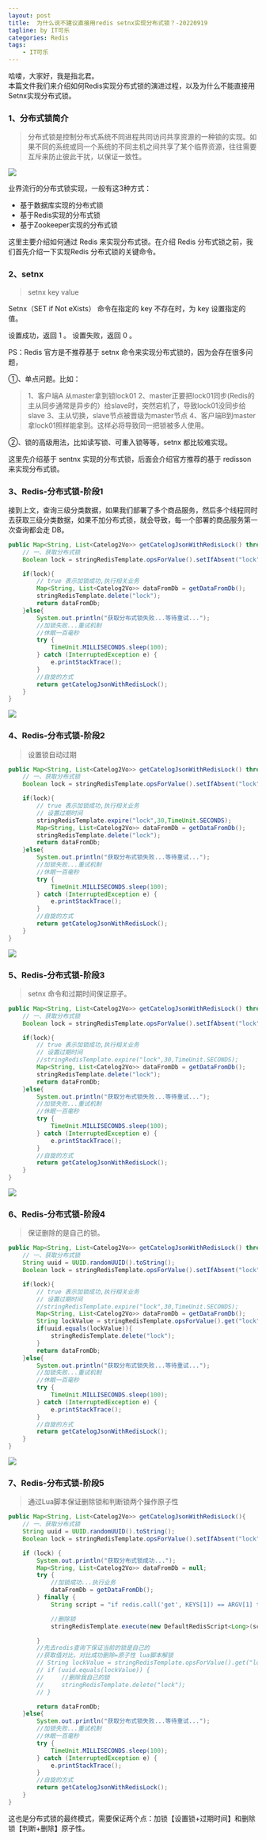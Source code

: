 ```yaml
---
layout: post
title:  为什么说不建议直接用redis setnx实现分布式锁？-20220919
tagline: by IT可乐
categories: Redis
tags: 
    - IT可乐
---
```


哈喽，大家好，我是指北君。  
本篇文件我们来介绍如何Redis实现分布式锁的演进过程，以及为什么不能直接用Setnx实现分布式锁。

<!--more-->
### 1、分布式锁简介

> 分布式锁是控制分布式系统不同进程共同访问共享资源的一种锁的实现。如果不同的系统或同一个系统的不同主机之间共享了某个临界资源，往往需要互斥来防止彼此干扰，以保证一致性。

![](http://www.javanorth.cn/assets/images/2022/itcoke/redis-lock-01.png)


业界流行的分布式锁实现，一般有这3种方式：

- 基于数据库实现的分布式锁
- 基于Redis实现的分布式锁
- 基于Zookeeper实现的分布式锁

这里主要介绍如何通过 Redis 来实现分布式锁。在介绍 Redis 分布式锁之前，我们首先介绍一下实现Redis 分布式锁的关键命令。



### 2、setnx

> setnx key value

 Setnx（SET if Not eXists） 命令在指定的 key 不存在时，为 key 设置指定的值。

设置成功，返回 1 。 设置失败，返回 0 。

PS：Redis 官方是不推荐基于 setnx 命令来实现分布式锁的，因为会存在很多问题，

①、单点问题。比如：

> 1、客户端A 从master拿到锁lock01
> 2、master正要把lock01同步(Redis的主从同步通常是异步的）给slave时，突然宕机了，导致lock01没同步给slave
> 3、主从切换，slave节点被晋级为master节点
> 4、客户端B到master拿lock01照样能拿到。这样必将导致同一把锁被多人使用。

②、锁的高级用法，比如读写锁、可重入锁等等，setnx 都比较难实现。

这里先介绍基于 sentnx 实现的分布式锁，后面会介绍官方推荐的基于 redisson 来实现分布式锁。

### 3、Redis-分布式锁-阶段1

接到上文，查询三级分类数据，如果我们部署了多个商品服务，然后多个线程同时去获取三级分类数据，如果不加分布式锁，就会导致，每一个部署的商品服务第一次查询都会走 DB。

```java
public Map<String, List<Catelog2Vo>> getCatelogJsonWithRedisLock() throws InterruptedException {
    // 一、获取分布式锁
    Boolean lock = stringRedisTemplate.opsForValue().setIfAbsent("lock", "111");

    if(lock){
        // true 表示加锁成功,执行相关业务
        Map<String, List<Catelog2Vo>> dataFromDb = getDataFromDb();
        stringRedisTemplate.delete("lock");
        return dataFromDb;
    }else{
        System.out.println("获取分布式锁失败...等待重试...");
        //加锁失败...重试机制
        //休眠一百毫秒
        try {
            TimeUnit.MILLISECONDS.sleep(100);
        } catch (InterruptedException e) {
            e.printStackTrace();
        }
        //自旋的方式
        return getCatelogJsonWithRedisLock();
    }
}
```



![](http://www.javanorth.cn/assets/images/2022/itcoke/redis-lock-02.png)





### 4、Redis-分布式锁-阶段2

> 设置锁自动过期

```java
public Map<String, List<Catelog2Vo>> getCatelogJsonWithRedisLock() throws InterruptedException {
    // 一、获取分布式锁
    Boolean lock = stringRedisTemplate.opsForValue().setIfAbsent("lock", "111");

    if(lock){
        // true 表示加锁成功,执行相关业务
        // 设置过期时间
        stringRedisTemplate.expire("lock",30,TimeUnit.SECONDS);
        Map<String, List<Catelog2Vo>> dataFromDb = getDataFromDb();
        stringRedisTemplate.delete("lock");
        return dataFromDb;
    }else{
        System.out.println("获取分布式锁失败...等待重试...");
        //加锁失败...重试机制
        //休眠一百毫秒
        try {
            TimeUnit.MILLISECONDS.sleep(100);
        } catch (InterruptedException e) {
            e.printStackTrace();
        }
        //自旋的方式
        return getCatelogJsonWithRedisLock();
    }
}
```



![](http://www.javanorth.cn/assets/images/2022/itcoke/redis-lock-03.png)





### 5、Redis-分布式锁-阶段3

> setnx 命令和过期时间保证原子。

```java
public Map<String, List<Catelog2Vo>> getCatelogJsonWithRedisLock() throws InterruptedException {
    // 一、获取分布式锁
    Boolean lock = stringRedisTemplate.opsForValue().setIfAbsent("lock", "111",30,TimeUnit.SECONDS);

    if(lock){
        // true 表示加锁成功,执行相关业务
        // 设置过期时间
        //stringRedisTemplate.expire("lock",30,TimeUnit.SECONDS);
        Map<String, List<Catelog2Vo>> dataFromDb = getDataFromDb();
        stringRedisTemplate.delete("lock");
        return dataFromDb;
    }else{
        System.out.println("获取分布式锁失败...等待重试...");
        //加锁失败...重试机制
        //休眠一百毫秒
        try {
            TimeUnit.MILLISECONDS.sleep(100);
        } catch (InterruptedException e) {
            e.printStackTrace();
        }
        //自旋的方式
        return getCatelogJsonWithRedisLock();
    }
}
```



![](http://www.javanorth.cn/assets/images/2022/itcoke/redis-lock-04.png)

### 6、Redis-分布式锁-阶段4

> 保证删除的是自己的锁。

```java
public Map<String, List<Catelog2Vo>> getCatelogJsonWithRedisLock() throws InterruptedException {
    // 一、获取分布式锁
    String uuid = UUID.randomUUID().toString();
    Boolean lock = stringRedisTemplate.opsForValue().setIfAbsent("lock", uuid,30,TimeUnit.SECONDS);

    if(lock){
        // true 表示加锁成功,执行相关业务 
        // 设置过期时间
        //stringRedisTemplate.expire("lock",30,TimeUnit.SECONDS);
        Map<String, List<Catelog2Vo>> dataFromDb = getDataFromDb();
        String lockValue = stringRedisTemplate.opsForValue().get("lock");
        if(uuid.equals(lockValue)){
            stringRedisTemplate.delete("lock");
        }
        return dataFromDb;
    }else{
        System.out.println("获取分布式锁失败...等待重试...");
        //加锁失败...重试机制
        //休眠一百毫秒
        try {
            TimeUnit.MILLISECONDS.sleep(100);
        } catch (InterruptedException e) {
            e.printStackTrace();
        }
        //自旋的方式
        return getCatelogJsonWithRedisLock();
    }
}
```

![](http://www.javanorth.cn/assets/images/2022/itcoke/redis-lock-05.png)



### 7、Redis-分布式锁-阶段5

> 通过Lua脚本保证删除锁和判断锁两个操作原子性

```java
public Map<String, List<Catelog2Vo>> getCatelogJsonWithRedisLock(){
    // 一、获取分布式锁
    String uuid = UUID.randomUUID().toString();
    Boolean lock = stringRedisTemplate.opsForValue().setIfAbsent("lock", uuid,30,TimeUnit.SECONDS);

    if (lock) {
        System.out.println("获取分布式锁成功...");
        Map<String, List<Catelog2Vo>> dataFromDb = null;
        try {
            //加锁成功...执行业务
            dataFromDb = getDataFromDb();
        } finally {
            String script = "if redis.call('get', KEYS[1]) == ARGV[1] then return redis.call('del', KEYS[1]) else return 0 end";

            //删除锁
            stringRedisTemplate.execute(new DefaultRedisScript<Long>(script, Long.class), Arrays.asList("lock"), uuid);

        }
        //先去redis查询下保证当前的锁是自己的
        //获取值对比，对比成功删除=原子性 lua脚本解锁
        // String lockValue = stringRedisTemplate.opsForValue().get("lock");
        // if (uuid.equals(lockValue)) {
        //     //删除我自己的锁
        //     stringRedisTemplate.delete("lock");
        // }

        return dataFromDb;
    }else{
        System.out.println("获取分布式锁失败...等待重试...");
        //加锁失败...重试机制
        //休眠一百毫秒
        try {
            TimeUnit.MILLISECONDS.sleep(100);
        } catch (InterruptedException e) {
            e.printStackTrace();
        }
        //自旋的方式
        return getCatelogJsonWithRedisLock();
    }
}
```



这也是分布式锁的最终模式，需要保证两个点：加锁【设置锁+过期时间】和删除锁【判断+删除】原子性。

